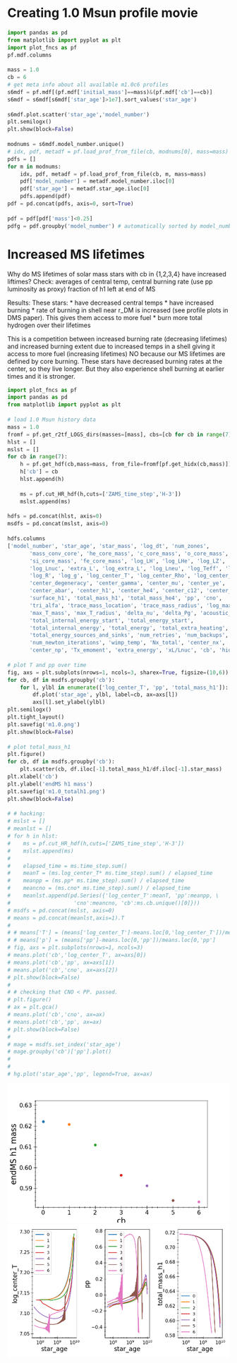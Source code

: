 # Creating 1.0 Msun profile movie
```python
import pandas as pd
from matplotlib import pyplot as plt
import plot_fncs as pf
pf.mdf.columns

mass = 1.0
cb = 6
# get meta info about all available m1.0c6 profiles
s6mdf = pf.mdf[(pf.mdf['initial_mass']==mass)&(pf.mdf['cb']==cb)]
s6mdf = s6mdf[s6mdf['star_age']>1e7].sort_values('star_age')

s6mdf.plot.scatter('star_age','model_number')
plt.semilogx()
plt.show(block=False)

modnums = s6mdf.model_number.unique()
# idx, pdf, metadf = pf.load_prof_from_file(cb, modnums[0], mass=mass) # check one
pdfs = []
for m in modnums:
    idx, pdf, metadf = pf.load_prof_from_file(cb, m, mass=mass)
    pdf['model_number'] = metadf.model_number.iloc[0]
    pdf['star_age'] = metadf.star_age.iloc[0]
    pdfs.append(pdf)
pdf = pd.concat(pdfs, axis=0, sort=True)

pdf = pdf[pdf['mass']<0.25]
pdfg = pdf.groupby('model_number') # automatically sorted by model_number

```

# Increased MS lifetimes
<!-- fs -->
Why do MS lifetimes of solar mass stars with cb in {1,2,3,4} have increased liftimes?
Check:  averages of central temp, central burning rate (use pp luminosity as proxy)
        fraction of h1 left at end of MS

Results:
These stars:
    * have decreased central temps
    * have increased burning
    * rate of burning in shell near r_DM is increased (see profile plots in DMS paper). This gives them access to more fuel
    * burn more total hydrogen over their lifetimes

This is a competition between increased burning rate (decreasing lifetimes) and increased burning extent due to increased temps in a shell giving it access to more fuel (increasing lifetimes)
NO because our MS lifetimes are defined by core burning. These stars have decreased burning rates at the center, so they live longer. But they also experience shell burning at earlier times and it is stronger.

```python
import plot_fncs as pf
import pandas as pd
from matplotlib import pyplot as plt

# load 1.0 Msun history data
mass = 1.0
fromf = pf.get_r2tf_LOGS_dirs(masses=[mass], cbs=[cb for cb in range(7)])
hlst = []
mslst = []
for cb in range(7):
    h = pf.get_hdf(cb,mass=mass, from_file=fromf[pf.get_hidx(cb,mass)])
    h['cb'] = cb
    hlst.append(h)

    ms = pf.cut_HR_hdf(h,cuts=['ZAMS_time_step','H-3'])
    mslst.append(ms)

hdfs = pd.concat(hlst, axis=0)
msdfs = pd.concat(mslst, axis=0)

hdfs.columns
['model_number', 'star_age', 'star_mass', 'log_dt', 'num_zones',
       'mass_conv_core', 'he_core_mass', 'c_core_mass', 'o_core_mass',
       'si_core_mass', 'fe_core_mass', 'log_LH', 'log_LHe', 'log_LZ',
       'log_Lnuc', 'extra_L', 'log_extra_L', 'log_Lneu', 'log_Teff', 'log_L',
       'log_R', 'log_g', 'log_center_T', 'log_center_Rho', 'log_center_P',
       'center_degeneracy', 'center_gamma', 'center_mu', 'center_ye',
       'center_abar', 'center_h1', 'center_he4', 'center_c12', 'center_c13',
       'surface_h1', 'total_mass_h1', 'total_mass_he4', 'pp', 'cno',
       'tri_alfa', 'trace_mass_location', 'trace_mass_radius', 'log_max_T',
       'max_T_mass', 'max_T_radius', 'delta_nu', 'delta_Pg', 'acoustic_radius',
       'total_internal_energy_start', 'total_energy_start',
       'total_internal_energy', 'total_energy', 'total_extra_heating',
       'total_energy_sources_and_sinks', 'num_retries', 'num_backups',
       'num_newton_iterations', 'wimp_temp', 'Nx_total', 'center_nx',
       'center_np', 'Tx_emoment', 'extra_energy', 'xL/Lnuc', 'cb', 'hidx']

# plot T and pp over time
fig, axs = plt.subplots(nrows=1, ncols=3, sharex=True, figsize=(10,6))
for cb, df in msdfs.groupby('cb'):
    for l, ylbl in enumerate(['log_center_T', 'pp', 'total_mass_h1']):
        df.plot('star_age', ylbl, label=cb, ax=axs[l])
        axs[l].set_ylabel(ylbl)
plt.semilogx()
plt.tight_layout()
plt.savefig('m1.0.png')
plt.show(block=False)

# plot total_mass_h1
plt.figure()
for cb, df in msdfs.groupby('cb'):
    plt.scatter(cb, df.iloc[-1].total_mass_h1/df.iloc[-1].star_mass)
plt.xlabel('cb')
plt.ylabel('endMS h1 mass')
plt.savefig('m1.0_totalh1.png')
plt.show(block=False)

# # hacking:
# mslst = []
# meanlst = []
# for h in hlst:
#    ms = pf.cut_HR_hdf(h,cuts=['ZAMS_time_step','H-3'])
#    mslst.append(ms)
#
#    elapsed_time = ms.time_step.sum()
#    meanT = (ms.log_center_T* ms.time_step).sum() / elapsed_time
#    meanpp = (ms.pp* ms.time_step).sum() / elapsed_time
#    meancno = (ms.cno* ms.time_step).sum() / elapsed_time
#    meanlst.append(pd.Series({'log_center_T':meanT, 'pp':meanpp, \
#                    'cno':meancno, 'cb':ms.cb.unique()[0]}))
# msdfs = pd.concat(mslst, axis=0)
# means = pd.concat(meanlst,axis=1).T
#
# # means['T'] = (means['log_center_T']-means.loc[0,'log_center_T'])/means.loc[0,'log_center_T']
# # means['p'] = (means['pp']-means.loc[0,'pp'])/means.loc[0,'pp']
# fig, axs = plt.subplots(nrows=1, ncols=3)
# means.plot('cb','log_center_T', ax=axs[0])
# means.plot('cb','pp', ax=axs[1])
# means.plot('cb','cno', ax=axs[2])
# plt.show(block=False)
#
# # checking that CNO < PP. passed.
# plt.figure()
# ax = plt.gca()
# means.plot('cb','cno', ax=ax)
# means.plot('cb','pp', ax=ax)
# plt.show(block=False)
#
# mage = msdfs.set_index('star_age')
# mage.groupby('cb')['pp'].plot()
#
#
# hg.plot('star_age','pp', legend=True, ax=ax)
```
<img src="m1.0_totalh1.png" alt="m1.0_totalh1.png" width="800"/>
<img src="m1.0.png" alt="m1.0.png" width="800"/>

<!-- fe # Increased MS lifetimes -->

